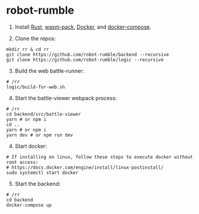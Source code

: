 # robot-rumble

1. Install [Rust](https://rustup.rs/), [wasm-pack](https://rustwasm.github.io/wasm-pack/installer/), [Docker](https://docs.docker.com/get-docker/), and [docker-compose](https://docs.docker.com/compose/install/).

2. Clone the repos:
```
mkdir rr & cd rr
git clone https://github.com/robot-rumble/backend --recursive
git clone https://github.com/robot-rumble/logic --recursive
```

3. Build the web battle-runner:
```
# /rr
logic/build-for-web.sh
```

4. Start the battle-viewer webpack process:
```
# /rr
cd backend/src/battle-viewer
yarn # or npm i
cd ..
yarn # or npm i
yarn dev # or npm run dev
```

4. Start docker:
```
# If installing on linux, follow these steps to execute docker without root access:
# https://docs.docker.com/engine/install/linux-postinstall/
sudo systemctl start docker
```

5. Start the backend:
```
# /rr
cd backend
docker-compose up
```
